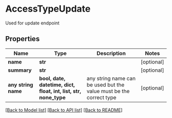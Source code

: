 # AccessTypeUpdate

Used for update endpoint

## Properties
Name | Type | Description | Notes
------------ | ------------- | ------------- | -------------
**name** | **str** |  | [optional] 
**summary** | **str** |  | [optional] 
**any string name** | **bool, date, datetime, dict, float, int, list, str, none_type** | any string name can be used but the value must be the correct type | [optional]

[[Back to Model list]](../README.md#documentation-for-models) [[Back to API list]](../README.md#documentation-for-api-endpoints) [[Back to README]](../README.md)



